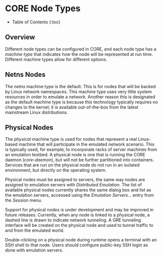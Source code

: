 # CORE Node Types

* Table of Contents
{:toc}

## Overview

Different node types can be configured in CORE, and each node type has a
*machine type* that indicates how the node will be represented at run time.
Different machine types allow for different options.

## Netns Nodes

The *netns* machine type is the default. This is for nodes that will be
backed by Linux network namespaces. This machine type uses very little
system resources in order to emulate a network. Another reason this is
designated as the default machine type is because this technology typically
requires no changes to the kernel; it is available out-of-the-box from the
latest mainstream Linux distributions.

## Physical Nodes

The *physical* machine type is used for nodes that represent a real Linux-based
machine that will participate in the emulated network scenario. This is
typically used, for example, to incorporate racks of server machines from an
emulation testbed. A physical node is one that is running the CORE daemon
(*core-daemon*), but will not be further partitioned into containers.
Services that are run on the physical node do not run in an isolated
environment, but directly on the operating system.

Physical nodes must be assigned to servers, the same way nodes are assigned to
emulation servers with *Distributed Emulation*. The list of available physical
nodes currently shares the same dialog box and list as the emulation servers,
accessed using the *Emulation Servers...* entry from the *Session* menu.

Support for physical nodes is under development and may be improved in future
releases. Currently, when any node is linked to a physical node, a dashed line
is drawn to indicate network tunneling. A GRE tunneling interface will be
created on the physical node and used to tunnel traffic to and from the
emulated world.

Double-clicking on a physical node during runtime opens a terminal with an
SSH shell to that node. Users should configure public-key SSH login as done
with emulation servers.
